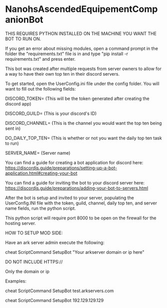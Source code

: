 # NanohsAscendedEquipementCompanionBot
THIS REQUIRES PYTHON INSTALLED ON THE MACHINE YOU WANT THE BOT TO RUN ON.

If you get an error about missing modules, open a command prompt in the folder the "requirements.txt" file is in and type "pip install -r requirements.txt" and press enter. 

This bot was created after multiple requests from server owners to allow for a way to have their own top ten in their  discord servers. 


To get started, open the UserConfig.ini file under the config folder. You will want to fill out the following fields:


DISCORD_TOKEN= (This will be the token generated after creating the discord app)

DISCORD_GUILD= (This is your discord's ID)

DISCORD_CHANNEL= (This is the channel you would want the top ten being sent in)

DO_DAILY_TOP_TEN= (This is whether or not you want the daily top ten task to run)

SERVER_NAME= (Server name)


You can find a guide for creating a bot application for discord here:
https://discordjs.guide/preparations/setting-up-a-bot-application.html#creating-your-bot

You can find a guide for inviting the bot to your discord server here:
https://discordjs.guide/preparations/adding-your-bot-to-servers.html

After the bot is setup and invited to your server, populating the UserConfig.INI file with the token, guild, channel, daily top ten, and server name fields,
run the python script.

This python script will require port 8000 to be open on the firewall for the hosting server.


HOW TO SETUP MOD SIDE:

Have an ark server admin execute the following:


cheat ScriptCommand SetupBot "Your arkserver domain or ip here"


DO NOT INCLUDE HTTPS://

Only the domain or ip

Examples:

cheat ScriptCommand SetupBot test.arkservers.com

cheat ScriptCommand SetupBot 192.129.129.129



